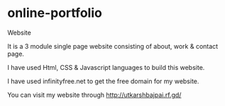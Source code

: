 # online-portfolio
Website

It is a 3 module single page website consisting of about, work & contact page.

I have used Html, CSS & Javascript languages to build this website.

I have used infinityfree.net to get the free domain for my website.

You can visit my website through http://utkarshbajpai.rf.gd/ 
